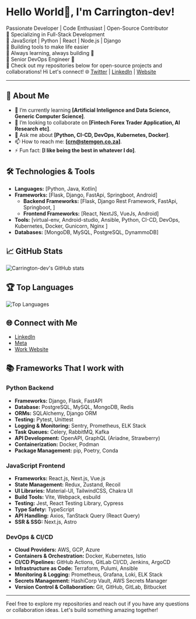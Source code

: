 # Hello World👋, I'm Carrington-dev!

Passionate Developer | Code Enthusiast | Open-Source Contributor  
🔹 Specializing in Full-Stack Development  
🔹 JavaScript | Python | React | Node.js | Django  
🔹 Building tools to make life easier  
🔹 Always learning, always building 🚀  
🔹 Senior DevOps Engineer  🚀  
🔹 Check out my repositories below for open-source projects and collaborations!
Hi
Let's connect! 🌐 [Twitter](https://www.stemgon.co.za) | [LinkedIn](https://www.stemgon.co.za) | [Website](https://www.stemgon.co.za)

---
<!--
Welcome to my GitHub profile! I'm a passionate developer who loves to explore new technologies and build exciting projects. I am also a well trained and experienced DevOps Engineer.
-->
## 🚀 About Me
- 🌱 I’m currently learning **[Artificial Inteligence and Data Science, Generic Computer Science]**.
- 👯 I’m looking to collaborate on **[Fintech Forex Trader Application, AI Research etc]**.
- 💬 Ask me about **[Python, CI-CD, DevOps, Kubernetes, Docker]**.
- 📫 How to reach me: **[crn@stemgon.co.za]**.
- ⚡ Fun fact: **[I like being the best in whatever I do]**.

## 🛠️ Technologies & Tools
- **Languages:** [Python, Java, Kotlin]
- **Frameworks:** [Flask, Django, FastApi, Springboot, Android]
    - **Backend Frameworks:** [Flask, Django Rest Framework, FastApi, Springboot, ]
    - **Frontend Frameworks:** [React, NextJS, VueJs, Android]
- **Tools:** [virtual-env, Android-studio, Ansible, Python, CI-CD, DevOps, Kubernetes, Docker, Gunicorn, Nginx ]
- **Databases:** [MongoDB, MySQL, PostgreSQL, DynammoDB]

## 📈 GitHub Stats
![Carrington-dev's GitHub stats](https://github-readme-stats.vercel.app/api?username=Carrington-dev&show_icons=true&theme=radical&count_private=true)

## 🏆 Top Languages
![Top Languages](https://github-readme-stats.vercel.app/api/top-langs/?username=Carrington-dev&layout=compact&theme=radical)


## 🌐 Connect with Me
- [LinkedIn](https://www.linkedin.com/in/carrington-muleya-4a25251a3/)
- [Meta](https://facebook.com/stemgon)
- [Work Website](https://khano.solutions)

## 📚 Frameworks That I work with
<!-- BLOG-POST-LIST:START -->
<!-- BLOG-POST-LIST:END -->

### **Python Backend**  
- **Frameworks:** Django, Flask, FastAPI  
- **Database:** PostgreSQL, MySQL, MongoDB, Redis  
- **ORMs:** SQLAlchemy, Django ORM  
- **Testing:** Pytest, Unittest  
- **Logging & Monitoring:** Sentry, Prometheus, ELK Stack  
- **Task Queues:** Celery, RabbitMQ, Kafka  
- **API Development:** OpenAPI, GraphQL (Ariadne, Strawberry)  
- **Containerization:** Docker, Podman  
- **Package Management:** pip, Poetry, Conda  

### **JavaScript Frontend**  
- **Frameworks:** React.js, Next.js, Vue.js  
- **State Management:** Redux, Zustand, Recoil  
- **UI Libraries:** Material-UI, TailwindCSS, Chakra UI  
- **Build Tools:** Vite, Webpack, esbuild  
- **Testing:** Jest, React Testing Library, Cypress  
- **Type Safety:** TypeScript  
- **API Handling:** Axios, TanStack Query (React Query)  
- **SSR & SSG:** Next.js, Astro  

### **DevOps & CI/CD**  
- **Cloud Providers:** AWS, GCP, Azure  
- **Containers & Orchestration:** Docker, Kubernetes, Istio  
- **CI/CD Pipelines:** GitHub Actions, GitLab CI/CD, Jenkins, ArgoCD  
- **Infrastructure as Code:** Terraform, Pulumi, Ansible  
- **Monitoring & Logging:** Prometheus, Grafana, Loki, ELK Stack  
- **Secrets Management:** HashiCorp Vault, AWS Secrets Manager  
- **Version Control & Collaboration:** Git, GitHub, GitLab, Bitbucket  

---

Feel free to explore my repositories and reach out if you have any questions or collaboration ideas. Let's build something amazing together!
<!--

## 🏆 More Stats
<img align="center" src="https://github-readme-stats.vercel.app/api/top-langs/?username=Carrington-dev&layout=compact&theme=tokyonight&langs_count=10" />

## Nice States
<img width=400 src='https://github-readme-stats.vercel.app/api?username=Carrington-dev&theme=vue-dark&show_icons=true&hide_border=true&count_private=true' />


**Carrington-dev/Carrington-dev** is a ✨ _special_ ✨ repository because its `README.md` (this file) appears on your GitHub profile.

Here are some ideas to get you started:

- 🔭 I’m currently working on ...
- 🌱 I’m currently learning ...
- 👯 I’m looking to collaborate on ...
- 🤔 I’m looking for help with ...
- 💬 Ask me about ...
- 📫 How to reach me: ...
- 😄 Pronouns: ...
- ⚡ Fun fact: ...
-->
